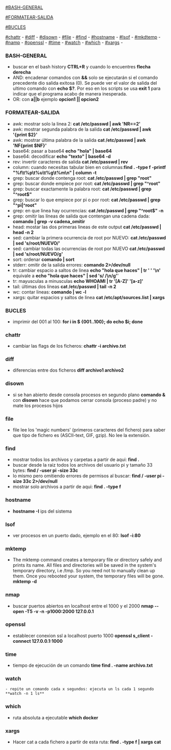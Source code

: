 [#BASH-GENERAL](#BASH-GENERAL)

[#FORMATEAR-SALIDA](#FORMATEAR-SALIDA)

[#BUCLES](#BUCLES)

[#chattr](#chattr) -
[#diff](#diff) -
[#disown](#diwown) -
[#file](#file) -
[#find](#find) -
[#hostname](#hostname) -
[#lsof](#lsof) -
[#mkdtemp](#mkdtemp) -
[#namp](#namp) -
[#openssl](#openssl) -
[#time](#time) -
[#watch](#watch) -
[#which](#which) -
[#xargs](#xargs) -

### BASH-GENERAL
  - buscar en el bash history **CTRL+R** y cuando lo encuentres **flecha derecha**
  - AND: encadenar comandos con **&&** solo se ejecutarán si el comando precedente dio salida exitosa (0). Se puede ver el valor de salida del ultimo comando con **echo $?**. Por eso en los scripts se usa **exit 1** para indicar que el programa acabo de manera inesperada.
  - OR: con **a||b** ejemplo **opcion1 || opcion2**

### FORMATEAR-SALIDA
  - awk: mostrar solo la linea 2: **cat /etc/passwd | awk 'NR==2'**
  - awk: mostrar segunda palabra de la salida **cat /etc/passwd | awk '{print $2}'**
  - awk: mostrar última palabra de la salida **cat /etc/passwd | awk 'NF{print $NF}'**
  - base64: pasar a base64 **echo "hola" | base64**
  - base64: decodificar **echo "texto" | base64 -d**
  - rev: invertir caracteres de salida **cat /etc/passwd | rev**
  - column: cuando necesitas tabular bien en columnas:**find . -type f -printf "%f\t%p\t%u\t%g\t%m\n" | column -t**
  - grep: buscar donde contenga root: **cat /etc/passwd | grep "root"**
  - grep: buscar donde empiece por root: **cat /etc/passwd | grep "^root"**
  - grep: buscar exactamente la palabra root: **cat /etc/passwd | grep "^root$"**
  - grep: buscar lo que empiece por pi o por root: **cat /etc/passwd | grep "^pi\|^root"**
  - grep: en que linea hay ocurrencias: **cat /etc/passwd | grep "^root$" -n**
  - grep: omitir las líneas de salida que contengan una cadena dada: **comando | grep -v cadena_omitir**
  - head: mostar las dos primeras lineas de este output **cat /etc/passwd | head -n 2**
  - sed: cambiar la primera ocurrencia de root por NUEVO: **cat /etc/passwd | sed 's/root/NUEVO/'**
  - sed: cambiar todas las ocurrencias de root por NUEVO **cat /etc/passwd | sed 's/root/NUEVO/g'**
  - sort: ordenar **comando | sort**
  - stderr: omitir de la salida errores: **comando 2>/dev/null**
  - tr: cambiar espacio a saltos de linea **echo "hola que haces" | tr ' ' '\n'** equivale a **echo "hola que haces" | sed 's/ /\n/g'**'
  - tr: mayusculas a minusculas **echo WHOAMI | tr '[A-Z]' '[a-z]'**
  - tail: últimas dos líneas **cat /etc/passwd | tail -n 2**
  - wc: contar lineas: **comando | wc -l**
  - xargs: quitar espacios y saltos de linea **cat /etc/apt/sources.list | xargs**

### BUCLES
  - imprimir del 001 al 100: **for i in $ {001..100}; do echo $i; done**


### chattr
  - cambiar las flags de los ficheros: **chattr -i archivo.txt**

### diff
  - diferencias entre dos ficheros **diff archivo1 archivo2**

### disown
  - si se han abierto desde consola procesos en segundo plano **comando &** con **disown** hace que podamos cerrar consola (proceso padre) y no mate los procesos hijos

### file
  - file lee los 'magic numbers' (primeros caracteres del fichero) para saber que tipo de fichero es (ASCII-text, GIF, gzip). No lee la extensión.

### find
  - mostrar todos los archivos y carpetas a partir de aqui: **find .**
  - buscar desde la raiz todos los archivos del usuario pi y tamaño 33 bytes: **find / -user pi -size 33c**
  - lo mismo pero omitiendo errores de permisos al buscar: **find / -user pi -size 33c 2>/dev/null**
  - mostrar solo archivos a partir de aqui: **find . -type f**

### hostname
  - **hostname -I** ips del sistema

### lsof
  - ver procesos en un puerto dado, ejemplo en el 80: **lsof -i:80**

### mktemp
  - The mktemp command creates a temporary file or directory safely and prints its name. All files and directories will be saved in the system's temporary directory, i.e /tmp. So you need not to manually clean up them. Once you rebooted your system, the temporary files will be gone. **mktemp -d**

### nmap
  - buscar puertos abiertos en localhost entre el 1000 y el 2000 **nmap --open -T5 -v -n -p1000:2000 127.0.0.1**

### openssl
  - establecer conexion ssl a localhost puerto 1000 **openssl s_client -connect 127.0.0.1:1000**

### time
  - tiempo de ejecución de un comando **time find . -name archivo.txt**

### watch
    - repite un comando cada x segundos: ejecuta un ls cada 1 segundo **watch -n 1 ls**

### which
  - ruta absoluta a ejecutable **which docker**

### xargs
  - Hacer cat a cada fichero a partir de esta ruta: **find . -type f | xargs cat**
